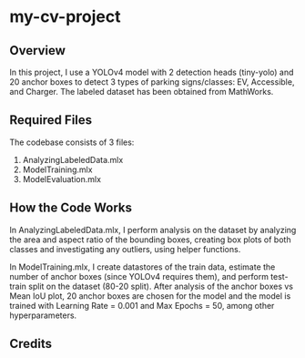 # my-cv-project

## Overview

In this project, I use a YOLOv4 model with 2 detection heads (tiny-yolo) and 20 anchor boxes to detect 3 types of parking signs/classes: EV, Accessible, and Charger. The labeled dataset has been obtained from MathWorks.

## Required Files

The codebase consists of 3 files: 
1. AnalyzingLabeledData.mlx
2. ModelTraining.mlx
3. ModelEvaluation.mlx

## How the Code Works

In AnalyzingLabeledData.mlx, I perform analysis on the dataset by analyzing the area and aspect ratio of the bounding boxes, creating box plots of both classes and investigating any outliers, using helper functions.

In ModelTraining.mlx, I create datastores of the train data, estimate the number of anchor boxes (since YOLOv4 requires them), and perform test-train split on the dataset (80-20 split). After analysis of the anchor boxes vs Mean IoU plot, 20 anchor boxes are chosen for the model and the model is trained with Learning Rate = 0.001 and Max Epochs = 50, among other hyperparameters. 


## Credits
